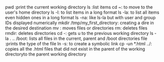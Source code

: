 pwd :print the current working directory
ls :list items
cd ~: to move to the user's home directory
ls -l: to list items in a long format 
ls -la: to list all items even hidden ones in a long format
ls -na: like ls-la but with user and group IDs displayed numerically
mkdir /tmp/my_first_directory: creating a dire in the desired destination
mv : moves files or directories
rm: deletes files
rmdir: deletes directories
cd -: gets u to the previous working directory
ls -la . .. /boot: lists all files in the current, parent and /boot 
directories
file :prints the type of the file
ln -s: to create a symbolic link
cp -un *.html ../: copies all the .html files that did not exist in the parent of the working directoryto the parent working directory
